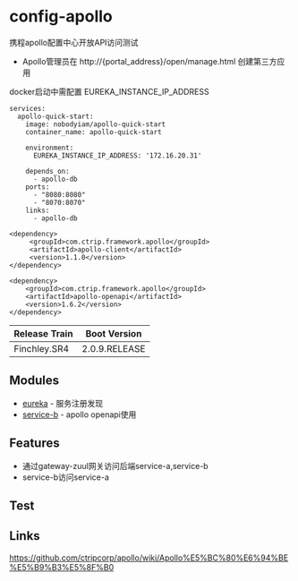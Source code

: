 # config-apollo

携程apollo配置中心开放API访问测试

- Apollo管理员在 http://{portal_address}/open/manage.html 创建第三方应用

docker启动中需配置 EUREKA_INSTANCE_IP_ADDRESS

``` 
services:
  apollo-quick-start:
    image: nobodyiam/apollo-quick-start
    container_name: apollo-quick-start
    
    environment: 
      EUREKA_INSTANCE_IP_ADDRESS: '172.16.20.31'

    depends_on:
      - apollo-db
    ports:
      - "8080:8080"
      - "8070:8070"
    links:
      - apollo-db

```

``` 
<dependency>
     <groupId>com.ctrip.framework.apollo</groupId>
     <artifactId>apollo-client</artifactId>
     <version>1.1.0</version>
</dependency>

<dependency>
    <groupId>com.ctrip.framework.apollo</groupId>
    <artifactId>apollo-openapi</artifactId>
    <version>1.6.2</version>
</dependency>

```

| Release Train |  Boot Version |
| :--- | :---: | 
| Finchley.SR4 | 2.0.9.RELEASE | 

## Modules

* [eureka](./eureka) - 服务注册发现
* [service-b](./service-b) - apollo openapi使用

## Features
* 通过gateway-zuul网关访问后端service-a,service-b
* service-b访问service-a

## Test 


## Links
https://github.com/ctripcorp/apollo/wiki/Apollo%E5%BC%80%E6%94%BE%E5%B9%B3%E5%8F%B0 

